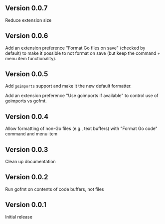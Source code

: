 ## Version 0.0.7

Reduce extension size

## Version 0.0.6

Add an extension preference "Format Go files on save" (checked by default) to make it possible to not format on save (but keep the command + menu item functionality).

## Version 0.0.5

Add `goimports` support and make it the new default formatter.

Add an extension preference "Use goimports if available" to control use of goimports vs gofmt.

## Version 0.0.4

Allow formatting of non-Go files (e.g., text buffers) with "Format Go code" command and menu item

## Version 0.0.3

Clean up documentation

## Version 0.0.2

Run gofmt on contents of code buffers, not files

## Version 0.0.1

Initial release

